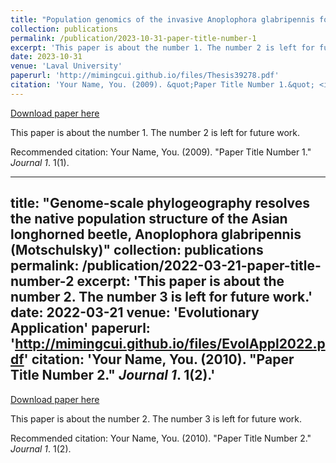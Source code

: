 ```yaml
---
title: "Population genomics of the invasive Anoplophora glabripennis for the purpose of biosurveillance"
collection: publications
permalink: /publication/2023-10-31-paper-title-number-1
excerpt: 'This paper is about the number 1. The number 2 is left for future work.'
date: 2023-10-31
venue: 'Laval University'
paperurl: 'http://mimingcui.github.io/files/Thesis39278.pdf'
citation: 'Your Name, You. (2009). &quot;Paper Title Number 1.&quot; <i>Journal 1</i>. 1(1).'
---
```


<a href='http://mimingcui.github.io/files/Thesis39278.pdf'>Download paper here</a>

This paper is about the number 1. The number 2 is left for future work.

Recommended citation: Your Name, You. (2009). "Paper Title Number 1." <i>Journal 1</i>. 1(1).

---
title: "Genome-scale phylogeography resolves the native population structure of the Asian longhorned beetle, Anoplophora glabripennis (Motschulsky)"
collection: publications
permalink: /publication/2022-03-21-paper-title-number-2
excerpt: 'This paper is about the number 2. The number 3 is left for future work.'
date: 2022-03-21
venue: 'Evolutionary Application'
paperurl: 'http://mimingcui.github.io/files/EvolAppl2022.pdf'
citation: 'Your Name, You. (2010). &quot;Paper Title Number 2.&quot; <i>Journal 1</i>. 1(2).'
---

<a href='http://mimingcui.github.io/files/EvolAppl2022.pdf'>Download paper here</a>

This paper is about the number 2. The number 3 is left for future work.

Recommended citation: Your Name, You. (2010). "Paper Title Number 2." <i>Journal 1</i>. 1(2).

